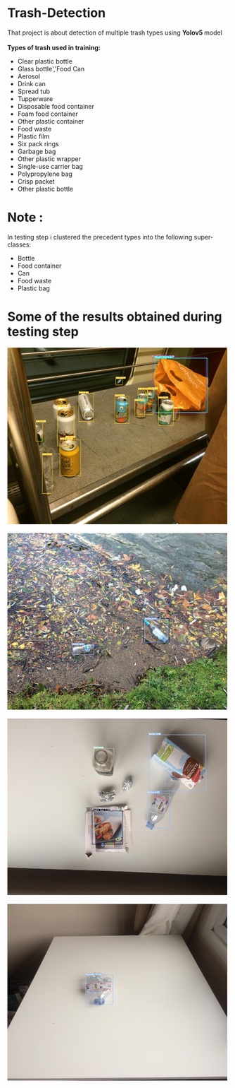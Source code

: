 # Trash-Detection

That project is about detection of multiple trash types using <b> Yolov5 </b>model<br><br>
<b>Types of trash used in training:</b>

- Clear plastic bottle
- Glass bottle','Food Can
- Aerosol
- Drink can
- Spread tub
- Tupperware
- Disposable food container
- Foam food container
- Other plastic container
- Food waste
- Plastic film
- Six pack rings
- Garbage bag
- Other plastic wrapper
- Single-use carrier bag
- Polypropylene bag
- Crisp packet
- Other plastic bottle 

# Note :
In testing step i clustered the precedent types into the following super-classes:
- Bottle
- Food container
- Can
- Food waste
- Plastic bag


# Some of the results obtained during testing step

<img width="500"  height="400" src="https://github.com/hafid34bba/Trash-Detection/blob/main/img/000057.JPG">  
<br>
<br>

<img width="500"  height="400" src="https://github.com/hafid34bba/Trash-Detection/blob/main/img/000055.JPG">  
<br>
<br>

<img width="500"  height="400" src="https://github.com/hafid34bba/Trash-Detection/blob/main/img/000056.JPG">  
<br>
<br>
<img width="500"  height="400" src="https://github.com/hafid34bba/Trash-Detection/blob/main/img/000060.JPG">  

